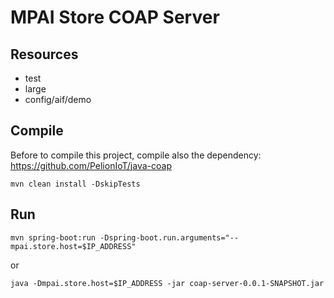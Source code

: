 # MPAI Store COAP Server

## Resources
- test
- large
- config/aif/demo

## Compile
Before to compile this project, compile also the dependency: https://github.com/PelionIoT/java-coap 

`mvn clean install -DskipTests`

## Run
`mvn spring-boot:run -Dspring-boot.run.arguments="--mpai.store.host=$IP_ADDRESS"`

or

`java -Dmpai.store.host=$IP_ADDRESS -jar coap-server-0.0.1-SNAPSHOT.jar`

